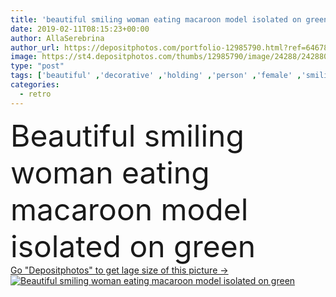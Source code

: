 ```yaml
---
title: 'beautiful smiling woman eating macaroon model isolated on green'
date: 2019-02-11T08:15:23+00:00
author: AllaSerebrina
author_url: https://depositphotos.com/portfolio-12985790.html?ref=64678756
image: https://st4.depositphotos.com/thumbs/12985790/image/24288/242880062/api_thumb_450.jpg?forcejpeg=true
type: "post"
tags: ['beautiful' ,'decorative' ,'holding' ,'person' ,'female' ,'smiling' ,'people' ,'model' ,'caucasian' ,'smile' ,'food' ,'dessert' ,'eating' ,'style' ,'retro' ,'vintage' ,'fashion' ,'purple' ,'stylish' ,'woman' ,'stylization' ,'trendy' ,'attractive' ,'posing' ,'tattoo' ,'fashionable' ,'modeling' ,'styling' ,'tattooed' ,'Studio Shot' ,'Isolated on green' ,'Fashion Shoot' ,'Eat eating' ,'macaroon model' ]
categories: 
  - retro
---
```

<div aling="center">
            <font size="60"> Beautiful smiling woman eating macaroon model isolated on green</font>   
</div>
<div>
    <a href='https://st4.depositphotos.com/thumbs/12985790/image/24288/242880062/api_thumb_450.jpg?forcejpeg=true?ref=64678756' target=_blank > Go "Depositphotos" to get lage size of this picture ->
        <img href='https://st4.depositphotos.com/thumbs/12985790/image/24288/242880062/api_thumb_450.jpg?forcejpeg=true?ref=64678756' src='https://st4.depositphotos.com/12985790/24288/i/950/depositphotos_242880062-stock-photo-beautiful-smiling-woman-eating-macaroon.jpg?forcejpeg=true' alt='Beautiful smiling woman eating macaroon model isolated on green' >
    </a>
</div>
